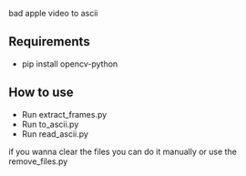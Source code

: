 bad apple video to ascii

## Requirements
- pip install opencv-python

## How to use
- Run extract_frames.py
- Run to_ascii.py
- Run read_ascii.py

if you wanna clear the files you can do it manually or use the remove_files.py
